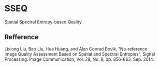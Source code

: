 # SSEQ
Spatial Spectral Entropy-based Quality

## Refference
Lixiong Liu, Bao Liu, Hua Huang, and Alan Conrad Bovik, "No-reference Image Quality Assessment Based on Spatial and Spectral Entropies", Signal Processing: Image Communication, Vol. 29, No. 8, pp. 856-863, Sep. 2014.
